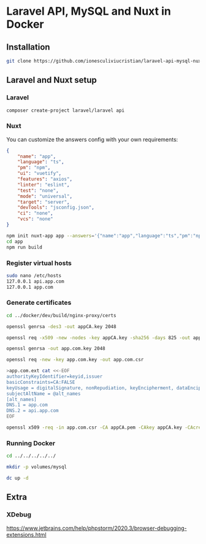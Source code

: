 # Laravel API, MySQL and Nuxt in Docker

## Installation

```bash
git clone https://github.com/ionesculiviucristian/laravel-api-mysql-nuxt-docker
```

## Laravel and Nuxt setup

### Laravel

```bash
composer create-project laravel/laravel api
```

### Nuxt

You can customize the answers config with your own requirements:

```json
{
    "name": "app", 
    "language": "ts", 
    "pm": "npm", 
    "ui": "vuetify", 
    "features": "axios",
    "linter": "eslint",
    "test": "none",
    "mode": "universal",
    "target": "server",
    "devTools": "jsconfig.json",
    "ci": "none",
    "vcs": "none"
}
```

```bash
npm init nuxt-app app --answers='{"name":"app","language":"ts","pm":"npm","ui":"vuetify","features":"axios","linter":"eslint","test":"none","mode":"universal","target":"server","devTools":"jsconfig.json","ci":"none","vcs":"none"}'
cd app
npm run build
```

### Register virtual hosts

```bash
sudo nano /etc/hosts
127.0.0.1 api.app.com
127.0.0.1 app.com
```

### Generate certificates

```bash
cd ../docker/dev/build/nginx-proxy/certs

openssl genrsa -des3 -out appCA.key 2048

openssl req -x509 -new -nodes -key appCA.key -sha256 -days 825 -out appCA.pem

openssl genrsa -out app.com.key 2048

openssl req -new -key app.com.key -out app.com.csr

>app.com.ext cat <<-EOF
authorityKeyIdentifier=keyid,issuer
basicConstraints=CA:FALSE
keyUsage = digitalSignature, nonRepudiation, keyEncipherment, dataEncipherment
subjectAltName = @alt_names
[alt_names]
DNS.1 = app.com
DNS.2 = api.app.com
EOF

openssl x509 -req -in app.com.csr -CA appCA.pem -CAkey appCA.key -CAcreateserial -out app.com.crt -days 825 -sha256 -extfile app.com.ext
```

### Running Docker

```bash
cd ../../../../../

mkdir -p volumes/mysql

dc up -d
```

## Extra

### XDebug

https://www.jetbrains.com/help/phpstorm/2020.3/browser-debugging-extensions.html